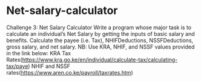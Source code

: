 # Net-salary-calculator
Challenge 3: Net Salary Calculator Write a program whose major task is to calculate an individual’s Net Salary by getting the inputs of basic salary and benefits. Calculate the payee (i.e. Tax), NHIFDeductions, NSSFDeductions, gross salary, and net salary.
NB: Use KRA, NHIF, and NSSF values provided in the link below:
     KRA Tax Rates(https://www.kra.go.ke/en/individual/calculate-tax/calculating-tax/paye)
     NHIF and NSSF rates(https://www.aren.co.ke/payroll/taxrates.htm)


